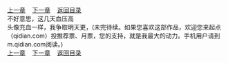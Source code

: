
[上一章](https://github.com/xiaominghe2014/spider_book/blob/master/book/知北游/第423章.md)&nbsp;&nbsp;&nbsp;&nbsp;[下一章](https://github.com/xiaominghe2014/spider_book/blob/master/book/知北游/第425章.md)&nbsp;&nbsp;&nbsp;&nbsp;[返回目录](https://github.com/xiaominghe2014/spider_book/blob/master/book/知北游/README.md)
<br /> 不好意思，这几天血压高<br />
    头像充血一样，我争取明天更，(未完待续。如果您喜欢这部作品，欢迎您来起点（qidian.com）投推荐票、月票，您的支持，就是我最大的动力。手机用户请到m.qidian.com阅读。)
  <br />
[上一章](https://github.com/xiaominghe2014/spider_book/blob/master/book/知北游/第423章.md)&nbsp;&nbsp;&nbsp;&nbsp;[下一章](https://github.com/xiaominghe2014/spider_book/blob/master/book/知北游/第425章.md)&nbsp;&nbsp;&nbsp;&nbsp;[返回目录](https://github.com/xiaominghe2014/spider_book/blob/master/book/知北游/README.md)
